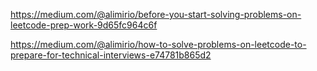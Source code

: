 
https://medium.com/@alimirio/before-you-start-solving-problems-on-leetcode-prep-work-9d65fc964c6f

https://medium.com/@alimirio/how-to-solve-problems-on-leetcode-to-prepare-for-technical-interviews-e74781b865d2